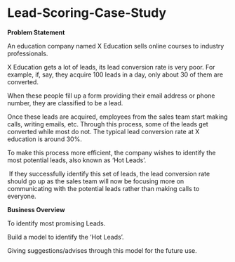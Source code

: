 # Lead-Scoring-Case-Study

**Problem Statement**

An education company named X Education sells online courses to industry professionals.

X Education gets a lot of leads, its lead conversion rate is very poor. For example, if, say, they acquire 100 leads in a day, only about 30 of them are converted.

When these people fill up a form providing their email address or phone number, they are classified to be a lead.

Once these leads are acquired, employees from the sales team start making calls, writing emails, etc. Through this process, some of the leads get converted while most do not. The typical lead conversion rate at X education is around 30%.

To make this process more efficient, the company wishes to identify the most potential leads, also known as ‘Hot Leads’.

 If they successfully identify this set of leads, the lead conversion rate should go up as the sales team will now be focusing more on communicating with the potential leads rather than making calls to everyone.

**Business Overview**

To identify most promising Leads.

Build a model to identify the ‘Hot Leads’.

Giving suggestions/advises through this model for the future use.


